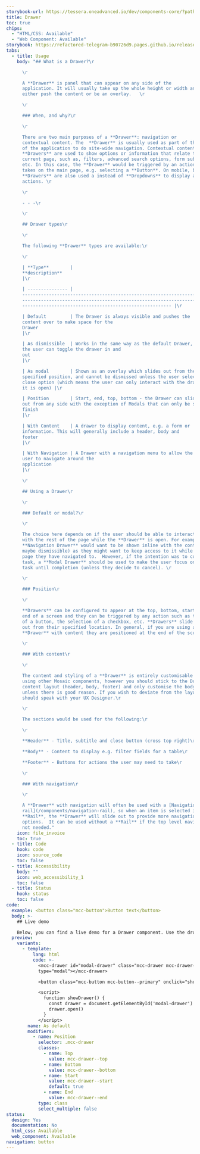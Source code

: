 ```yaml
---
storybook-url: https://tessera.oneadvanced.io/dev/components-core/?path=/docs/html-button--as-default
title: Drawer
toc: true
chips:
  - "HTML/CSS: Available"
  - "Web Component: Available"
storybook: https://refactored-telegram-b90726d9.pages.github.io/release/?path=/docs/components-drawer-introduction
tabs:
  - title: Usage
    body: "## What is a Drawer?\r

      \r

      A **Drawer** is panel that can appear on any side of the
      application. It will usually take up the whole height or width and can
      either push the content or be an overlay.   \r

      \r

      ### When, and why?\r

      \r

      There are two main purposes of a **Drawer**: navigation or
      contextual content. The  **Drawer** is usually used as part of the shell
      of the application to do site-wide navigation. Contextual content
      **Drawers** are used to show options or information that relate to the
      current page, such as, filters, advanced search options, form submissions,
      etc. In this case, the **Drawer** would be triggered by an action a user
      takes on the main page, e.g. selecting a **Button**. On mobile, bottom
      **Drawers** are also used a instead of **Dropdowns** to display a list of
      actions. \r

      \r

      - - -\r

      \r

      ## Drawer types\r

      \r

      The following **Drawer** types are available:\r

      \r

      | **Type**        |
      **description**                                                                                                                                                                                            \
      |\r

      | --------------- |
      -------------------------------------------------------------------------\
      -------------------------------------------------------------------------\
      -------------------------------------------------------- |\r

      | Default         | The Drawer is always visible and pushes the
      content over to make space for the
      Drawer                                                                                                                    \
      |\r

      | As dismissible  | Works in the same way as the default Drawer, but
      the user can toggle the drawer in and
      out                                                                                                                \
      |\r

      | As modal        | Shown as an overlay which slides out from the
      specified position, and cannot be dismissed unless the user selects a
      close option (which means the user can only interact with the drawer while
      it is open) |\r

      | Position        | Start, end, top, bottom - the Drawer can slide
      out from any side with the exception of Modals that can only be start or
      finish                                                                             \
      |\r

      | With Content    | A drawer to display content, e.g. a form or
      information. This will generally include a header, body and
      footer                                                                                               \
      |\r

      | With Navigation | A Drawer with a navigation menu to allow the
      user to navigate around the
      application                                                                                                                       \
      |\r

      \r

      ## Using a Drawer\r

      \r

      ### Default or modal?\r

      \r

      The choice here depends on if the user should be able to interact
      with the rest of the page while the **Drawer** is open. For example, a
      **Navigation Drawer** would want to be shown inline with the content (and
      maybe dismissible) as they might want to keep access to it while using the
      page they have navigated to.  However, if the intention was to complete a
      task, a **Modal Drawer** should be used to make the user focus on that
      task until completion (unless they decide to cancel). \r

      \r

      ### Position\r

      \r

      **Drawers** can be configured to appear at the top, bottom, start or
      end of a screen and they can be triggered by any action such as the click
      of a button, the selection of a checkbox, etc. **Drawers** slide in and
      out from their specified location. In general, if you are using a
      **Drawer** with content they are positioned at the end of the screen. \r

      \r

      ### With content\r

      \r

      The content and styling of a **Drawer** is entirely customisable
      using other Mosaic components, however you should stick to the Drawer with
      content layout (header, body, footer) and only customise the body section,
      unless there is good reason. If you wish to deviate from the layout, you
      should speak with your UX Designer.\r

      \r

      The sections would be used for the following:\r

      \r

      **Header** - Title, subtitle and close button (cross top right)\r

      **Body** - Content to display e.g. filter fields for a table\r

      **Footer** - Buttons for actions the user may need to take\r

      \r

      ### With navigation\r

      \r

      A **Drawer** with navigation will often be used with a [Navigation
      rail](/components/navigation-rail), so when an item is selected in the
      **Rail**, the **Drawer** will slide out to provide more navigation
      options.  It can be used without a **Rail** if the top level navigation is
      not needed."
    icon: file_invoice
    toc: true
  - title: Code
    hook: code
    icon: source_code
    toc: false
  - title: Accessibility
    body: ""
    icon: web_accessibility_1
    toc: false
  - title: Status
    hook: status
    toc: false
code:
  example: <button class="mcc-button">Button text</button>
  body: >-
    ## Live demo

    Below, you can find a live demo for a Drawer component. Use the drop-down menus and radio buttons to view the different Drawer Types and Variants.
  preview:
    variants:
      - template:
          lang: html
          code: >-
            <mcc-drawer id="modal-drawer" class="mcc-drawer mcc-drawer--start"
            type="modal"></mcc-drawer>

            <button class="mcc-button mcc-button--primary" onclick="showDrawer()">Show drawer</button>

            <script>
              function showDrawer() {
                const drawer = document.getElementById('modal-drawer')
                drawer.open()
              }
            </script>
        name: As default
        modifiers:
          - name: Position
            selector: .mcc-drawer
            classes:
              - name: Top
                value: mcc-drawer--top
              - name: Bottom
                value: mcc-drawer--bottom
              - name: Start
                value: mcc-drawer--start
                default: true
              - name: End
                value: mcc-drawer--end
            type: class
            select_multiple: false
status:
  design: Yes
  documentation: No
  html_css: Available
  web_component: Available
navigation: button
---
```

